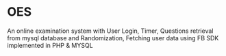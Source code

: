 OES
===

An online examination system with User Login, Timer, Questions retrieval  from mysql database and Randomization, Fetching user data using FB SDK implemented in PHP &amp; MYSQL
